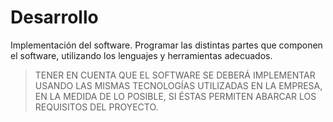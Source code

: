 # Desarrollo

Implementación del software. Programar las distintas partes que componen el software, utilizando los lenguajes y herramientas adecuados.

>  TENER EN CUENTA QUE EL SOFTWARE SE DEBERÁ IMPLEMENTAR USANDO LAS MISMAS TECNOLOGÍAS UTILIZADAS EN LA EMPRESA, EN LA MEDIDA DE LO POSIBLE, SI ÉSTAS PERMITEN ABARCAR LOS REQUISITOS DEL PROYECTO.
